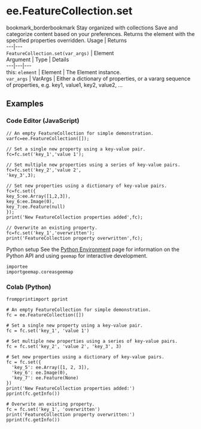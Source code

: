  
#  ee.FeatureCollection.set
bookmark_borderbookmark Stay organized with collections  Save and categorize content based on your preferences. 
Returns the element with the specified properties overridden.
Usage | Returns  
---|---  
`FeatureCollection.set(var_args)` | Element  
Argument | Type | Details  
---|---|---  
this: `element` | Element | The Element instance.  
`var_args` | VarArgs<Object> | Either a dictionary of properties, or a vararg sequence of properties, e.g. key1, value1, key2, value2, ...  
## Examples
### Code Editor (JavaScript)
```
// An empty FeatureCollection for simple demonstration.
varfc=ee.FeatureCollection([]);

// Set a single new property using a key-value pair.
fc=fc.set('key_1','value 1');

// Set multiple new properties using a series of key-value pairs.
fc=fc.set('key_2','value 2',
'key_3',3);

// Set new properties using a dictionary of key-value pairs.
fc=fc.set({
key_5:ee.Array([1,2,3]),
key_6:ee.Image(0),
key_7:ee.Feature(null)
});
print('New FeatureCollection properties added',fc);

// Overwrite an existing property.
fc=fc.set('key_1','overwritten');
print('FeatureCollection property overwritten',fc);
```

Python setup
See the [ Python Environment](https://developers.google.com/earth-engine/guides/python_install) page for information on the Python API and using `geemap` for interactive development.
```
importee
importgeemap.coreasgeemap
```

### Colab (Python)
```
frompprintimport pprint

# An empty FeatureCollection for simple demonstration.
fc = ee.FeatureCollection([])

# Set a single new property using a key-value pair.
fc = fc.set('key_1', 'value 1')

# Set multiple new properties using a series of key-value pairs.
fc = fc.set('key_2', 'value 2', 'key_3', 3)

# Set new properties using a dictionary of key-value pairs.
fc = fc.set({
  'key_5': ee.Array([1, 2, 3]),
  'key_6': ee.Image(0),
  'key_7': ee.Feature(None)
})
print('New FeatureCollection properties added:')
pprint(fc.getInfo())

# Overwrite an existing property.
fc = fc.set('key_1', 'overwritten')
print('FeatureCollection property overwritten:')
pprint(fc.getInfo())
```

